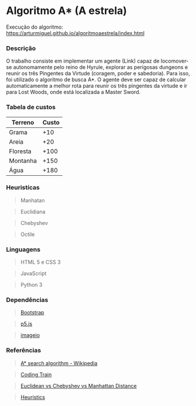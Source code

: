 # Algoritmo A* (A estrela)

Execução do algoritmo: https://arturmiguel.github.io/algoritmoaestrela/index.html

### Descrição
O trabalho consiste em implementar um agente (Link) capaz de locomover-se autonomamente pelo reino de Hyrule, explorar as perigosas dungeons e reunir os três Pingentes da Virtude (coragem, poder e sabedoria). Para isso, foi utilizado o algoritmo de busca A*. O agente deve ser capaz de calcular automaticamente a melhor rota para reunir os três pingentes da virtude e ir para Lost Woods, onde está localizada a Master Sword.

### Tabela de custos
| Terreno | Custo |
| --- | --- |
| Grama | +10|
| Areia | +20|
| Floresta | +100|
| Montanha | +150|
| Água | +180|

### Heuristícas
> Manhatan

> Euclidiana

> Chebyshev

> Octile

### Linguagens 
> HTML 5 e CSS 3

> JavaScript

> Python 3

### Dependências
> [Bootstrap](https://getbootstrap.com/)

> [p5.js](https://p5js.org/)

> [imageio](https://imageio.github.io/)

### Referências
> [A* search algorithm - Wikipedia](https://en.wikipedia.org/wiki/A*_search_algorithm)

> [Coding Train](https://thecodingtrain.com/)

> [Euclidean vs Chebyshev vs Manhattan Distance](https://lyfat.wordpress.com/2012/05/22/euclidean-vs-chebyshev-vs-manhattan-distance/)

> [Heuristics](http://theory.stanford.edu/~amitp/GameProgramming/Heuristics.html)